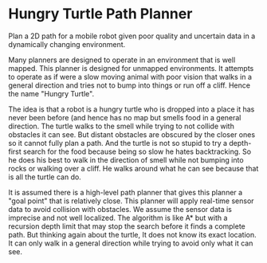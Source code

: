 # Hungry Turtle Path Planner
Plan a 2D path for a mobile robot given poor quality and uncertain data in a dynamically changing environment.

Many planners are designed to operate in an environment that is well mapped.  This planner is designed for unmapped environments.  It attempts to operate as if were a slow moving animal with poor vision that walks in a general direction and tries not to bump into things or run off a cliff.  Hence the name "Hungry Turtle".

The idea is that a robot is a hungry turtle who is dropped into a place it has never been before (and hence has no map but smells food in a general direction.  The turtle walks to the smell while trying to not collide with obstacles it can see.  But distant obstacles are obscured by the closer ones so it cannot fully plan a path.  And the turtle is not so stupid to try a depth-first search for the food because being so slow he hates backtracking.    So he does his best to walk in the direction of smell while not bumping into rocks or walking over a cliff.  He walks around what he can see because that is all the turtle can do.  

It is assumed there is a high-level path planner that gives this planner a "goal point" that is relatively close.  This planner will apply real-time sensor data to avoid collision with obstacles.   We assume the sensor data is imprecise and not well localized.   The algorithm is like A* but with a recursion depth limit that may stop the search before it finds a complete path.    But thinking again about the turtle, It does not know its exact location. It can only walk in a general direction while trying to avoid only what it can see.    